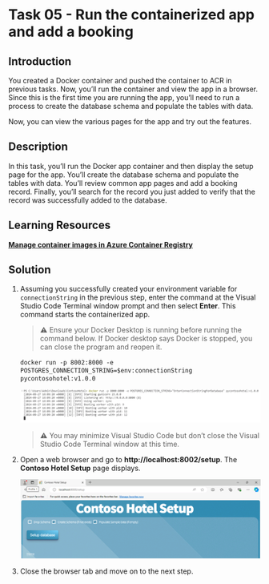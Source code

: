 # Task 05 -  Run the containerized app and add a booking

## Introduction

You created a Docker container and pushed the container to ACR in previous tasks. Now, you’ll run the container and view the app in a browser. Since this is the first time you are running the app, you’ll need to run a process to create the database schema and populate the tables with data.

Now, you can view the various pages for the app and try out the features.
 

## Description

In this task, you’ll run the Docker app container and then display the setup page for the app. You’ll create the database schema and populate the tables with data. You’ll review common app pages and add a booking record. Finally, you’ll search for the record you just added to verify that the record was successfully added to the database.

## Learning Resources

[**Manage container images in Azure Container Registry**](
https://learn.microsoft.com/en-us/training/modules/publish-container-image-to-azure-container-registry/ "Manage container images in Azure Container Registry")

## Solution

1. Assuming you successfully created your environment variable for `connectionString` in the previous step, enter the command at the Visual Studio Code Terminal window prompt and then select **Enter**. This command starts the containerized app.
    > :warning: Ensure your Docker Desktop is running before running the command below. If Docker desktop says Docker is stopped, you can close the program and reopen it.

    ```
    docker run -p 8002:8000 -e POSTGRES_CONNECTION_STRING=$env:connectionString pycontosohotel:v1.0.0
    ```

    ![ixlyml4r.png](../../media/ixlyml4r.png)

    > ⚠️ You may minimize Visual Studio Code but don’t close the Visual Studio Code Terminal window at this time.

1. Open a web browser and go to **http://localhost:8002/setup**. The **Contoso Hotel Setup** page displays.

    ![1ri1l25o.png](../../media/1ri1l25o.png)

1. Close the browser tab and move on to the next step.